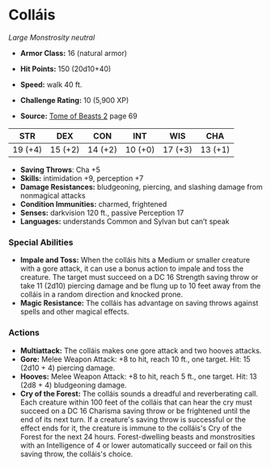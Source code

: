 # Colláis

*Large* *Monstrosity* *neutral*

- **Armor Class:** 16 (natural armor)
- **Hit Points:** 150 (20d10+40)
- **Speed:** walk 40 ft.

- **Challenge Rating:** 10 (5,900 XP)
- **Source:** [Tome of Beasts 2](https://koboldpress.com/kpstore/product/tome-of-beasts-2-for-5th-edition) page 69

| STR | DEX | CON | INT | WIS | CHA |
| --- | --- | --- | --- | --- | --- |
| 19 (+4) | 15 (+2) | 14 (+2) | 10 (+0) | 17 (+3) | 13 (+1) |

- **Saving Throws**: Cha +5
- **Skills:** intimidation +9, perception +7
- **Damage Resistances:** bludgeoning, piercing, and slashing damage from nonmagical attacks
- **Condition Immunities:** charmed, frightened
- **Senses:** darkvision 120 ft., passive Perception 17
- **Languages:** understands Common and Sylvan but can’t speak

### Special Abilities

- **Impale and Toss:** When the colláis hits a Medium or smaller creature with a gore attack, it can use a bonus action to impale and toss the creature. The target must succeed on a DC 16 Strength saving throw or take 11 (2d10) piercing damage and be flung up to 10 feet away from the colláis in a random direction and knocked prone.
- **Magic Resistance:** The colláis has advantage on saving throws against spells and other magical effects.

### Actions

- **Multiattack:** The colláis makes one gore attack and two hooves attacks.
- **Gore:** Melee Weapon Attack: +8 to hit, reach 10 ft., one target. Hit: 15 (2d10 + 4) piercing damage.
- **Hooves:** Melee Weapon Attack: +8 to hit, reach 5 ft., one target. Hit: 13 (2d8 + 4) bludgeoning damage.
- **Cry of the Forest:** The colláis sounds a dreadful and reverberating call. Each creature within 100 feet of the colláis that can hear the cry must succeed on a DC 16 Charisma saving throw or be frightened until the end of its next turn. If a creature's saving throw is successful or the effect ends for it, the creature is immune to the colláis's Cry of the Forest for the next 24 hours. Forest-dwelling beasts and monstrosities with an Intelligence of 4 or lower automatically succeed or fail on this saving throw, the colláis's choice.


